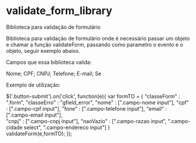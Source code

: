 # validate_form_library
Biblioteca para validação de formulário

Biblioteca para validação de formulário onde é necessário passar um objeto e chamar a função validateForm, passando como parametro o evento e o objeto, seguir exemplo abaixo.

Campos que essa biblioteca valida:

Nome;
CPF;
CNPJ;
Telefone;
E-mail;
Se 



Exemplo de utilização:

$('.button-submit').on('click', function(e){
	var formTO = {
		"classeForm" : ".form",
		"classeErro" : "gfield_error",
		"nome" : [".campo-nome input"],
		"cpf" : [".campo-cpf input"],
		"fone" : [".campo-telefone input"],
		"email" : [".campo-email input"],		
		"cnpj" : [".campo-cnpj input"],
		"naoVazio" : [".campo-razao input", ".campo-cidade select", ".campo-endereco input"]
	}	
	validateForm(e,formTO);
});
